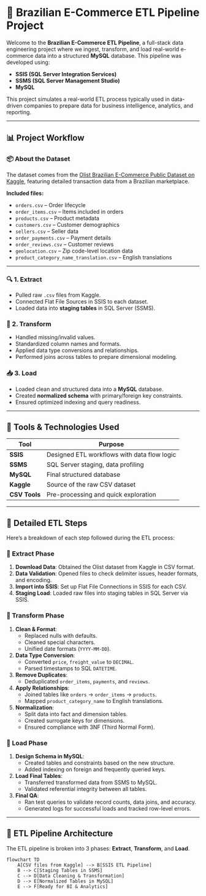 # 🛒 Brazilian E-Commerce ETL Pipeline Project

Welcome to the **Brazilian E-Commerce ETL Pipeline**, a full-stack data engineering project where we ingest, transform, and load real-world e-commerce data into a structured **MySQL** database. This pipeline was developed using:

- **SSIS (SQL Server Integration Services)**
- **SSMS (SQL Server Management Studio)**
- **MySQL**

This project simulates a real-world ETL process typically used in data-driven companies to prepare data for business intelligence, analytics, and reporting.

---

## 📊 Project Workflow

### 📦 About the Dataset

The dataset comes from the [Olist Brazilian E-Commerce Public Dataset on Kaggle](https://www.kaggle.com/datasets/olistbr/brazilian-ecommerce), featuring detailed transaction data from a Brazilian marketplace.

**Included files:**
- `orders.csv` – Order lifecycle
- `order_items.csv` – Items included in orders
- `products.csv` – Product metadata
- `customers.csv` – Customer demographics
- `sellers.csv` – Seller data
- `order_payments.csv` – Payment details
- `order_reviews.csv` – Customer reviews
- `geolocation.csv` – Zip code-level location data
- `product_category_name_translation.csv` – English translations

---

### 🔍 1. Extract
- Pulled raw `.csv` files from Kaggle.
- Connected Flat File Sources in SSIS to each dataset.
- Loaded data into **staging tables** in SQL Server (SSMS).

### 🧹 2. Transform
- Handled missing/invalid values.
- Standardized column names and formats.
- Applied data type conversions and relationships.
- Performed joins across tables to prepare dimensional modeling.

### 📥 3. Load
- Loaded clean and structured data into a **MySQL** database.
- Created **normalized schema** with primary/foreign key constraints.
- Ensured optimized indexing and query readiness.

---

## 🧰 Tools & Technologies Used

| Tool           | Purpose                                      |
|----------------|----------------------------------------------|
| **SSIS**       | Designed ETL workflows with data flow logic  |
| **SSMS**       | SQL Server staging, data profiling           |
| **MySQL**      | Final structured database                    |
| **Kaggle**     | Source of the raw CSV dataset                |
| **CSV Tools**  | Pre-processing and quick exploration         |

---

## 🔄 Detailed ETL Steps

Here’s a breakdown of each step followed during the ETL process:

### 🔸 Extract Phase
1. **Download Data**: Obtained the Olist dataset from Kaggle in CSV format.
2. **Data Validation**: Opened files to check delimiter issues, header formats, and encoding.
3. **Import into SSIS**: Set up Flat File Connections in SSIS for each CSV.
4. **Staging Load**: Loaded raw files into staging tables in SQL Server via SSIS.

### 🔸 Transform Phase
1. **Clean & Format**:
   - Replaced nulls with defaults.
   - Cleaned special characters.
   - Unified date formats (`YYYY-MM-DD`).
2. **Data Type Conversion**:
   - Converted `price`, `freight_value` to `DECIMAL`.
   - Parsed timestamps to SQL `DATETIME`.
3. **Remove Duplicates**:
   - Deduplicated `order_items`, `payments`, and `reviews`.
4. **Apply Relationships**:
   - Joined tables like `orders` → `order_items` → `products`.
   - Mapped `product_category_name` to English translations.
5. **Normalization**:
   - Split data into fact and dimension tables.
   - Created surrogate keys for dimensions.
   - Ensured compliance with 3NF (Third Normal Form).

### 🔸 Load Phase
1. **Design Schema in MySQL**:
   - Created tables and constraints based on the new structure.
   - Added indexing on foreign and frequently queried keys.
2. **Load Final Tables**:
   - Transferred transformed data from SSMS to MySQL.
   - Validated referential integrity between all tables.
3. **Final QA**:
   - Ran test queries to validate record counts, data joins, and accuracy.
   - Generated logs for successful loads and tracked row-level errors.

---

## 🔧 ETL Pipeline Architecture

The ETL pipeline is broken into 3 phases: **Extract**, **Transform**, and **Load**.

```mermaid
flowchart TD
    A[CSV files from Kaggle] --> B[SSIS ETL Pipeline]
    B --> C[Staging Tables in SSMS]
    C --> D[Data Cleaning & Transformation]
    D --> E[Normalized Tables in MySQL]
    E --> F[Ready for BI & Analytics]


